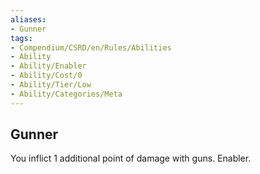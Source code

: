 ```yaml
---
aliases:
- Gunner
tags:
- Compendium/CSRD/en/Rules/Abilities
- Ability
- Ability/Enabler
- Ability/Cost/0
- Ability/Tier/Low
- Ability/Categories/Meta
---
```


  
## Gunner  
You inflict 1 additional point of damage with guns. Enabler.